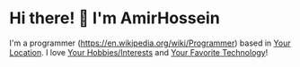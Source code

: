 # Hi there! 👋 I'm AmirHossein

I'm a programmer (https://en.wikipedia.org/wiki/Programmer) based in [Your Location](https://www.google.com/maps/place/Your+Location). I love [Your Hobbies/Interests](https://en.wikipedia.org/wiki/Hobby) and [Your Favorite Technology](https://en.wikipedia.org/wiki/Technology)!
